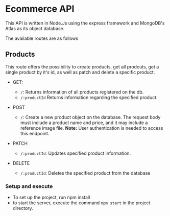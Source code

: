 # Ecommerce API
This API is written in Node.Js using the express framework and MongoDB's Atlas as its object database.

The available routes are as follows

## Products

This route offers the possibility to create products, get all prodcuts, get a single product by it's id, as well as patch and delete a specific product.

- GET:
  - ``/``: Returns information of all products registered on the db.
  - ``/:productId`` Returns information regarding the specified product.

- POST
  - ``/``: Create a new product object on the database. The request body must include a product name and price, and it may include a reference image file.
    **Note:** User authentication is needed to access this endpoint.

- PATCH
  - ``/:productId``: Updates specified product information.
 
- DELETE
  - ``/:productId``: Deletes the specified product from the database

### Setup and execute
- To set up the project, run npm install
- to start the server, execute the command ``npm start`` in the project directory.
